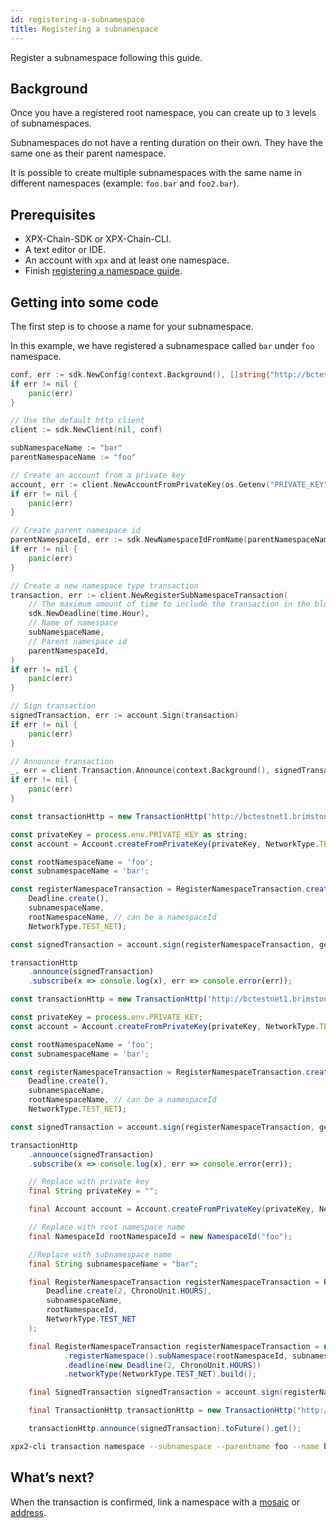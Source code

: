 ```yaml
---
id: registering-a-subnamespace
title: Registering a subnamespace
---
```


Register a subnamespace following this guide.

## Background

Once you have a registered root namespace, you can create up to `3` levels of subnamespaces.

Subnamespaces do not have a renting duration on their own. They have the same one as their parent namespace.

It is possible to create multiple subnamespaces with the same name in different namespaces (example: `foo.bar` and `foo2.bar`).

## Prerequisites

- XPX-Chain-SDK or XPX-Chain-CLI.
- A text editor or IDE.
- An account with `xpx` and at least one namespace.
- Finish [registering a namespace guide](./registering-a-namespace.md).

## Getting into some code

The first step is to choose a name for your subnamespace.

In this example, we have registered a subnamespace called `bar` under `foo` namespace.

<!--DOCUSAURUS_CODE_TABS-->
<!--Golang-->
```go
conf, err := sdk.NewConfig(context.Background(), []string{"http://bctestnet1.brimstone.xpxsirius.io:3000"})
if err != nil {
    panic(err)
}

// Use the default http client
client := sdk.NewClient(nil, conf)

subNamespaceName := "bar"
parentNamespaceName := "foo"

// Create an account from a private key
account, err := client.NewAccountFromPrivateKey(os.Getenv("PRIVATE_KEY"))
if err != nil {
    panic(err)
}

// Create parent namespace id
parentNamespaceId, err := sdk.NewNamespaceIdFromName(parentNamespaceName)
if err != nil {
    panic(err)
}

// Create a new namespace type transaction
transaction, err := client.NewRegisterSubNamespaceTransaction(
    // The maximum amount of time to include the transaction in the blockchain.
    sdk.NewDeadline(time.Hour),
    // Name of namespace
    subNamespaceName,
    // Parent namespace id
    parentNamespaceId,
)
if err != nil {
    panic(err)
}

// Sign transaction
signedTransaction, err := account.Sign(transaction)
if err != nil {
    panic(err)
}

// Announce transaction
_, err = client.Transaction.Announce(context.Background(), signedTransaction)
if err != nil {
    panic(err)
}
```

<!--TypeScript-->
```js
const transactionHttp = new TransactionHttp('http://bctestnet1.brimstone.xpxsirius.io:3000');

const privateKey = process.env.PRIVATE_KEY as string;
const account = Account.createFromPrivateKey(privateKey, NetworkType.TEST_NET);

const rootNamespaceName = 'foo';
const subnamespaceName = 'bar';

const registerNamespaceTransaction = RegisterNamespaceTransaction.createSubNamespace(
    Deadline.create(),
    subnamespaceName,
    rootNamespaceName, // can be a namespaceId
    NetworkType.TEST_NET);

const signedTransaction = account.sign(registerNamespaceTransaction, generationHash);

transactionHttp
    .announce(signedTransaction)
    .subscribe(x => console.log(x), err => console.error(err));
```

<!--JavaScript-->
```js
const transactionHttp = new TransactionHttp('http://bctestnet1.brimstone.xpxsirius.io:3000');

const privateKey = process.env.PRIVATE_KEY;
const account = Account.createFromPrivateKey(privateKey, NetworkType.TEST_NET);

const rootNamespaceName = 'foo';
const subnamespaceName = 'bar';

const registerNamespaceTransaction = RegisterNamespaceTransaction.createSubNamespace(
    Deadline.create(),
    subnamespaceName,
    rootNamespaceName, // can be a namespaceId
    NetworkType.TEST_NET);

const signedTransaction = account.sign(registerNamespaceTransaction, generationHash);

transactionHttp
    .announce(signedTransaction)
    .subscribe(x => console.log(x), err => console.error(err));
```

<!--Java-->
```java
    // Replace with private key
    final String privateKey = "";

    final Account account = Account.createFromPrivateKey(privateKey, NetworkType.TEST_NET);

    // Replace with root namespace name
    final NamespaceId rootNamespaceId = new NamespaceId("foo");

    //Replace with subnamespace name
    final String subnamespaceName = "bar";

    final RegisterNamespaceTransaction registerNamespaceTransaction = RegisterNamespaceTransaction.createSubNamespace(
        Deadline.create(2, ChronoUnit.HOURS),
        subnamespaceName,
        rootNamespaceId,
        NetworkType.TEST_NET
    );

    final RegisterNamespaceTransaction registerNamespaceTransaction = new TransactionBuilderFactory()
            .registerNamespace().subNamespace(rootNamespaceId, subnamespaceName)
            .deadline(new Deadline(2, ChronoUnit.HOURS))
            .networkType(NetworkType.TEST_NET).build();

    final SignedTransaction signedTransaction = account.sign(registerNamespaceTransaction, generationHash);

    final TransactionHttp transactionHttp = new TransactionHttp("http://bctestnet1.brimstone.xpxsirius.io:3000");

    transactionHttp.announce(signedTransaction).toFuture().get();
```

<!--CLI-->
```sh
xpx2-cli transaction namespace --subnamespace --parentname foo --name bar
```

<!--END_DOCUSAURUS_CODE_TABS-->

## What’s next?

When the transaction is confirmed, link a namespace with a [mosaic](./linking-a-namespace-to-a-mosaic.md) or [address](./linking-a-namespace-to-account.md).

